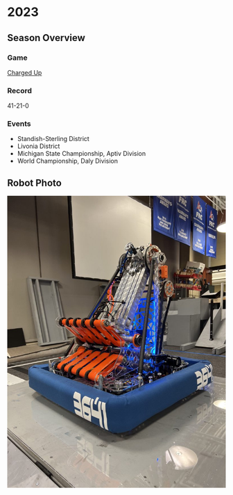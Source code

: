 # 2023

## Season Overview

### Game

[Charged Up](https://youtu.be/0zpflsYc4PA?si=-IxsQ7UZ5Cv4tJkP)

### Record

41-21-0

### Events

- Standish-Sterling District
- Livonia District
- Michigan State Championship, Aptiv Division
- World Championship, Daly Division

## Robot Photo

![alt text](Media/2023_Robot.png)

